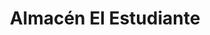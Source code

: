 ---
title: "Almacén El Estudiante"
url: /san-pedro-sula/almacen-el-estudiante/
shop: Schreibwaren
---